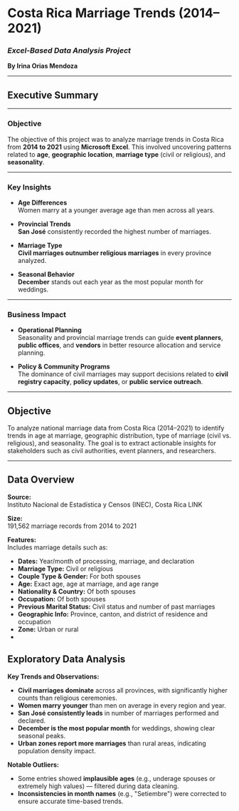 
# **Costa Rica Marriage Trends (2014–2021)**  
### *Excel-Based Data Analysis Project*  
**By Irina Orias Mendoza**

---

## Executive Summary

---

### Objective  
The objective of this project was to analyze marriage trends in Costa Rica from **2014 to 2021** using **Microsoft Excel**. This involved uncovering patterns related to **age**, **geographic location**, **marriage type** (civil or religious), and **seasonality**.

---

### Key Insights

- **Age Differences**  
  Women marry at a younger average age than men across all years.

- **Provincial Trends**  
  **San José** consistently recorded the highest number of marriages.

- **Marriage Type**  
  **Civil marriages outnumber religious marriages** in every province analyzed.

- **Seasonal Behavior**  
  **December** stands out each year as the most popular month for weddings.

---

### Business Impact

- **Operational Planning**  
  Seasonality and provincial marriage trends can guide **event planners**, **public offices**, and **vendors** in better resource allocation and service planning.

- **Policy & Community Programs**  
  The dominance of civil marriages may support decisions related to **civil registry capacity**, **policy updates**, or **public service outreach**.

---
## Objective

To analyze national marriage data from Costa Rica (2014–2021) to identify trends in age at marriage, geographic distribution, type of marriage (civil vs. religious), and seasonality. The goal is to extract actionable insights for stakeholders such as civil authorities, event planners, and researchers.

---

## Data Overview

**Source:**  
Instituto Nacional de Estadística y Censos (INEC), Costa Rica LINK

**Size:**  
191,562 marriage records from 2014 to 2021

**Features:**  
Includes marriage details such as:

- **Dates:** Year/month of processing, marriage, and declaration  
- **Marriage Type:** Civil or religious  
- **Couple Type & Gender:** For both spouses  
- **Age:** Exact age, age at marriage, and age range  
- **Nationality & Country:** Of both spouses  
- **Occupation:** Of both spouses  
- **Previous Marital Status:** Civil status and number of past marriages  
- **Geographic Info:** Province, canton, and district of residence and occupation  
- **Zone:** Urban or rural
- 
##  Exploratory Data Analysis

**Key Trends and Observations:**

- **Civil marriages dominate** across all provinces, with significantly higher counts than religious ceremonies.
- **Women marry younger** than men on average in every region and year.
- **San José consistently leads** in number of marriages performed and declared.
- **December is the most popular month** for weddings, showing clear seasonal peaks.
- **Urban zones report more marriages** than rural areas, indicating population density impact.

**Notable Outliers:**

- Some entries showed **implausible ages** (e.g., underage spouses or extremely high values) — filtered during data cleaning.
- **Inconsistencies in month names** (e.g., "Setiembre") were corrected to ensure accurate time-based trends.

